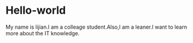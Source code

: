 # Hello-world
My name is lijian.I am a colleage student.Also,I am a leaner.I want to learn more about the IT knowledge. 
